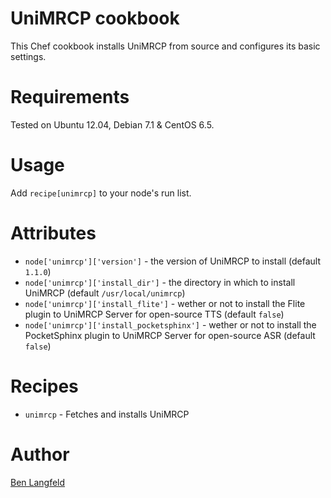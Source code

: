 # UniMRCP cookbook

This Chef cookbook installs UniMRCP from source and configures its basic settings.

# Requirements

Tested on Ubuntu 12.04, Debian 7.1 & CentOS 6.5.

# Usage

Add `recipe[unimrcp]` to your node's run list.

# Attributes

* `node['unimrcp']['version']` - the version of UniMRCP to install (default `1.1.0`)
* `node['unimrcp']['install_dir']` - the directory in which to install UniMRCP (default `/usr/local/unimrcp`)
* `node['unimrcp']['install_flite']` - wether or not to install the Flite plugin to UniMRCP Server for open-source TTS (default `false`)
* `node['unimrcp']['install_pocketsphinx']` - wether or not to install the PocketSphinx plugin to UniMRCP Server for open-source ASR (default `false`)

# Recipes

* `unimrcp` - Fetches and installs UniMRCP

# Author

[Ben Langfeld](@benlangfeld)
